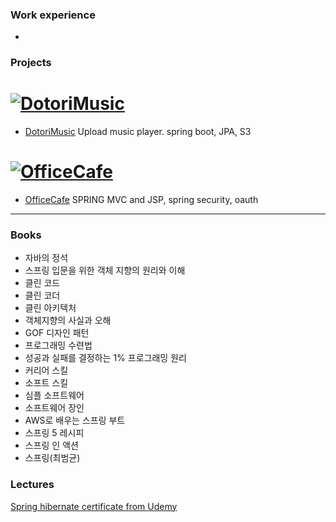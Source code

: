 ### Work experience
-

### Projects

# [![DotoriMusic](https://user-images.githubusercontent.com/72185011/136536106-740eccf8-0046-4900-bd58-f167144f0016.PNG)](https://www.youtube.com/watch?v=IdotOlEH7EM)
 * [DotoriMusic](https://github.com/JayFreemandev/2021-September-Mp3Player)
 Upload music player. spring boot, JPA, S3

# [![OfficeCafe](https://user-images.githubusercontent.com/72185011/122542544-c62c5300-d065-11eb-9f03-5249a0588c9b.jpg)](https://www.youtube.com/watch?v=Tt3UGV4Hz9I)
 * [OfficeCafe](https://github.com/JayFreemandev/OfficeCafe)
 SPRING MVC and JSP, spring security, oauth

<hr>

### Books
- 자바의 정석
- 스프링 입문을 위한 객체 지향의 원리와 이해
- 클린 코드
- 클린 코더
- 클린 아키텍처
- 객체지향의 사실과 오해
- GOF 디자인 패턴
- 프로그래밍 수련법
- 성공과 실패를 결정하는 1% 프로그래밍 원리
- 커리어 스킬
- 소프트 스킬
- 심플 소프트웨어
- 소프트웨어 장인
- AWS로 배우는 스프링 부트
- 스프링 5 레시피
- 스프링 인 액션
- 스프링(최범균)

### Lectures
[Spring hibernate certificate from Udemy](https://www.udemy.com/course/spring-hibernate-tutorial/)
